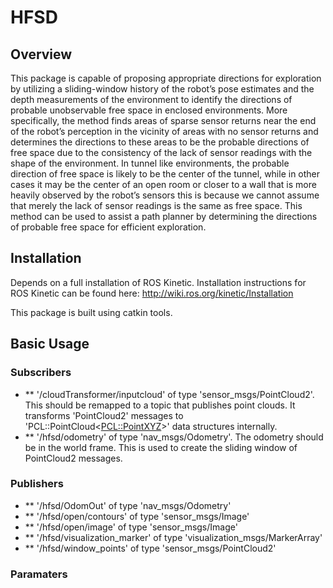 # HFSD
## Overview
This package is capable of proposing appropriate directions for exploration by utilizing a sliding-window history of the robot’s pose estimates and the depth measurements of the environment to identify the directions of probable unobservable free space in enclosed environments. More specifically, the method finds areas of sparse sensor returns near the end of the robot’s perception in the vicinity of areas with no sensor returns and determines the directions to these areas to be the probable directions of free space due to the consistency of the lack of sensor readings with the shape of the environment. In tunnel like environments, the probable direction of free space is likely to be the center of the tunnel, while in other cases it may be the center of an open room or closer to a wall that is more heavily observed by the robot’s sensors this is because we cannot assume that merely the lack of sensor readings is the same as free space. This method can be used to assist a path planner by determining the directions of probable free space for efficient exploration.
## Installation
Depends on a full installation of ROS Kinetic. Installation instructions for ROS Kinetic can be found here: http://wiki.ros.org/kinetic/Installation

This package is built using catkin tools.
## Basic Usage

### Subscribers
- ** '/cloudTransformer/inputcloud' of type 'sensor_msgs/PointCloud2'. This should be remapped to a topic that publishes point clouds. It transforms 'PointCloud2' messages to 'PCL::PointCloud<<PCL::PointXYZ>>' data structures internally.
- ** '/hfsd/odometry' of type 'nav_msgs/Odometry'. The odometry should be in the world frame. This is used to create the sliding window of PointCloud2 messages.
### Publishers
- ** '/hfsd/OdomOut' of type 'nav_msgs/Odometry'
- ** '/hfsd/open/contours' of type 'sensor_msgs/Image'
- ** '/hfsd/open/image' of type 'sensor_msgs/Image'
- ** '/hfsd/visualization_marker' of type 'visualization_msgs/MarkerArray'
- ** '/hfsd/window_points' of type 'sensor_msgs/PointCloud2'
### Paramaters
